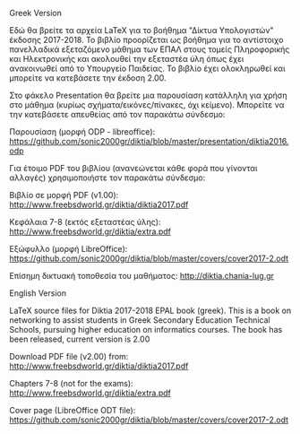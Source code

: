 ﻿Greek Version

Εδώ θα βρείτε τα αρχεία LaTeX για το βοήθημα "Δίκτυα Υπολογιστών" έκδοσης 2017-2018. Το βιβλίο προορίζεται ως βοήθημα για το αντίστοιχο πανελλαδικά εξεταζόμενο μάθημα των ΕΠΑΛ στους τομείς Πληροφορικής και Ηλεκτρονικής και ακολουθεί την εξεταστέα ύλη όπως έχει ανακοινωθεί από το Υπουργείο Παιδείας. Το βιβλίο έχει ολοκληρωθεί και μπορείτε να κατεβάσετε την έκδοση 2.00.

Στο φάκελο Presentation θα βρείτε μια παρουσίαση κατάλληλη για χρήση στο μάθημα (κυρίως σχήματα/εικόνες/πίνακες, όχι κείμενο). Μπορείτε να την κατεβάσετε απευθείας από τον παρακάτω σύνδεσμο:

Παρουσίαση (μορφή ODP - libreoffice): https://github.com/sonic2000gr/diktia/blob/master/presentation/diktia2016.odp

Για έτοιμο PDF του βιβλίου (ανανεώνεται κάθε φορά που γίνονται αλλαγές) χρησιμοποιήστε τον παρακάτω σύνδεσμο:

Βιβλίο σε μορφή PDF (v1.00): http://www.freebsdworld.gr/diktia/diktia2017.pdf

Κεφάλαια 7-8 (εκτός εξεταστέας ύλης): http://www.freebsdworld.gr/diktia/extra.pdf

Εξώφυλλο (μορφή LibreOffice): https://github.com/sonic2000gr/diktia/blob/master/covers/cover2017-2.odt

Επίσημη δικτυακή τοποθεσία του μαθήματος: http://diktia.chania-lug.gr


English Version

LaTeX source files for Diktia 2017-2018 EPAL book (greek).
This is a book on networking to assist students in Greek Secondary Education Technical Schools, pursuing higher education on informatics courses. The book has been released, current version is 2.00

Download PDF file (v2.00) from: http://www.freebsdworld.gr/diktia/diktia2017.pdf

Chapters 7-8 (not for the exams): http://www.freebsdworld.gr/diktia/extra.pdf

Cover page (LibreOffice ODT file): https://github.com/sonic2000gr/diktia/blob/master/covers/cover2017-2.odt
